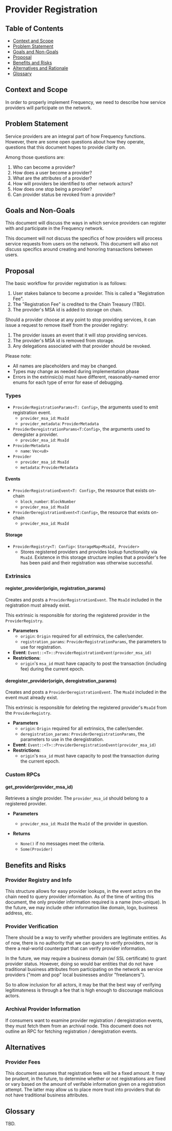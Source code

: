 # Provider Registration

## Table of Contents
* [Context and Scope](#context-and-scope)
* [Problem Statement](#problem-statement)
* [Goals and Non-Goals](#goals-and-non-goals)
* [Proposal](#proposal)
* [Benefits and Risks](#benefits-and-risks)
* [Alternatives and Rationale](#alternatives-and-rationale)
* [Glossary](#glossary)

## Context and Scope
In order to properly implement Frequency, we need to describe how service providers
will participate on the network.

## Problem Statement
Service providers are an integral part of how Frequency functions. However, there are
some open questions about how they operate, questions that this document hopes
to provide clarity on.

Among those questions are:

1. Who can become a provider?
1. How does a user become a provider?
1. What are the attributes of a provider?
1. How will providers be identified to other network actors?
1. How does one stop being a provider?
1. Can provider status be revoked from a provider?

## Goals and Non-Goals
This document will discuss the ways in which service providers can register with
and participate in the Frequency network.

This document will not discuss the specifics of how providers will process
service requests from users on the network. This document will also not discuss
specifics around creating and honoring transactions between users.

## Proposal
The basic workflow for provider registration is as follows:
1. User stakes balance to become a provider. This is called a "Registration Fee".
1. The "Registration Fee" is credited to the Chain Treasury (TBD).
1. The provider's MSA id is added to storage on chain.

Should a provider choose at any point to stop providing services, it can issue a
request to remove itself from the provider registry:
1. The provider issues an event that it will stop providing services.
1. The provider's MSA id is removed from storage.
1. Any delegations associated with that provider should be revoked.

Please note:
* All names are placeholders and may be changed.
* Types may change as needed during implementation phase
* Errors in the extrinsic(s) must have different, reasonably-named error enums
  for each type of error for ease of debugging.

### Types
* `ProviderRegistrationParams<T: Config>`, the arguments used to emit registration event.
  * `provider_msa_id`: `MsaId`
  * `provider_metadata`: `ProviderMetadata`
* `ProviderDeregistrationParams<T:Config>`, the arguments used to deregister a provider.
  * `provider_msa_id`: `MsaId`
* `ProviderMetadata`
  * `name`: `Vec<u8>`
* `Provider`
  * `provider_msa_id`: `MsaId`
  * `metadata`: `ProviderMetadata`

#### Events
* `ProviderRegistrationEvent<T: Config>`, the resource that exists on-chain
  * `block_number`: `BlockNumber`
  * `provider_msa_id`: `MsaId`
* `ProviderDeregistrationEvent<T:Config>`, the resource that exists on-chain
  * `provider_msa_id`: `MsaId`

#### Storage
* `ProviderRegistry<T: Config>`: `StorageMap<MsaId, Provider>`
  * Stores registered providers and provides lookup functionality via `MsaId`.
    Existence in this storage structure implies that a provider's fee has been
    paid and their registration was otherwise successful.

### Extrinsics
#### register_provider(origin, registration_params)
Creates and posts a `ProviderRegistrationEvent`. The `MsaId`
included in the registration must already exist.

This extrinsic is responsible for storing the registered provider in the
`ProviderRegistry`.

* **Parameters**
  * `origin`: `Origin`  required for all extrinsics, the caller/sender.
  * `registration_params`: `ProviderRegistrationParams`, the parameters to use for registration.
* **Event**:  `Event::<T>::ProviderRegistrationEvent(provider_msa_id)`
* **Restrictions**:
  * `origin`'s `msa_id` must have capacity to post the transaction (including fee) during the current epoch.

#### deregister_provider(origin, deregistration_params)
Creates and posts a `ProviderDeregistrationEvent`. The `MsaId`
included in the event must already exist.

This extrinsic is responsible for deleting the registered provider's `MsaId` from the
`ProviderRegistry`.

* **Parameters**
  * `origin`: `Origin`  required for all extrinsics, the caller/sender.
  * `deregistration_params`: `ProviderDeregistrationParams`, the parameters to use in the deregistration.
* **Event**:  `Event::<T>::ProviderDeregistrationEvent(provider_msa_id)`
* **Restrictions**:
  * `origin`'s `msa_id` must have capacity to post the transaction during the current epoch.

### Custom RPCs
#### get_provider(provider_msa_id)
Retrieves a single provider. The `provider_msa_id` should belong to a registered
provider.

* **Parameters**
  * `provider_msa_id`: `MsaId` the `MsaId` of the provider in question.

* **Returns**
  * `None()` if no messages meet the criteria.
  * `Some(Provider)`

## Benefits and Risks
### Provider Registry and Info
This structure allows for easy provider lookups, in the event actors on the
chain need to query provider information. As of the time of writing this
document, the only provider information required is a name (non-unique). In the
future, we may include other information like domain, logo, business address, etc.

### Provider Verification
There should be a way to verify whether providers are legitimate entities. As of
now, there is no authority that we can query to verify providers, nor is there a
real-world counterpart that can verify provider information.

In the future, we may require a business domain (w/ SSL certificate) to grant
provider status. However, doing so would bar entities that do not have
traditional business attributes from participating on the network as service
providers ("mom and pop" local businesses and/or "freelancers").

So to allow inclusion for all actors, it may be that the best way of verifying
legitimateness is through a fee that is high enough to discourage malicious actors.

### Archival Provider Information
If consumers want to examine provider registration / deregistration events, they
must fetch them from an archival node. This document does not outline an RPC for
fetching registration / deregistration events.

## Alternatives
### Provider Fees
This document assumes that registration fees will be a fixed amount. It may be
prudent, in the future, to determine whether or not registrations are fixed or
vary based on the amount of verifable information given on a registration
attempt. The latter may allow us to place more trust into providers that do not
have traditional business attributes.

## Glossary
TBD.
